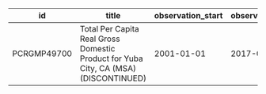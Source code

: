| id          | title                                                                               | observation_start   | observation_end   |
|-------------|-------------------------------------------------------------------------------------|---------------------|-------------------|
| PCRGMP49700 | Total Per Capita Real Gross Domestic Product for Yuba City, CA (MSA) (DISCONTINUED) | 2001-01-01          | 2017-01-01        |